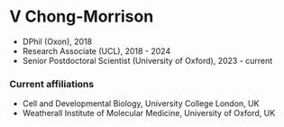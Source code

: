# V Chong-Morrison

- DPhil (Oxon), 2018
- Research Associate (UCL), 2018 - 2024
- Senior Postdoctoral Scientist (University of Oxford), 2023 - current

### Current affiliations
- Cell and Developmental Biology, University College London, UK
- Weatherall Institute of Molecular Medicine, University of Oxford, UK
